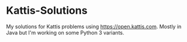 # Kattis-Solutions
My solutions for Kattis problems using https://open.kattis.com. Mostly in Java but I'm working on some Python 3 variants. 
